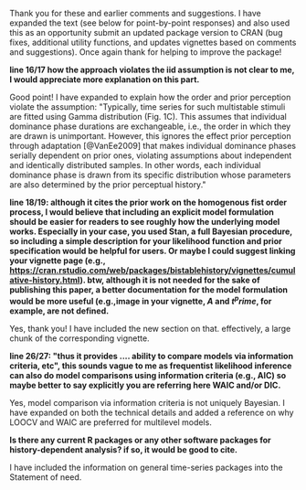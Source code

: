 Thank you for these and earlier comments and suggestions. I have expanded the text (see below for point-by-point responses) and also used this as an opportunity submit an updated package version to CRAN (bug fixes, additional utility functions, and updates vignettes based on comments and suggestions). Once again thank for helping to improve the package!

**line 16/17 how the approach violates the iid assumption is not clear to me, I would appreciate more explanation on this part.**

Good point! I have expanded to explain how the order and prior perception violate the assumption:
"Typically, time series for such multistable stimuli are fitted using Gamma distribution (Fig. 1C). This assumes that individual dominance phase durations are exchangeable, i.e., the order in which they are drawn is unimportant. However, this ignores the effect prior perception through adaptation [@VanEe2009] that makes individual dominance phases serially dependent on prior ones, violating assumptions about independent and identically distributed samples. In other words, each individual dominance phase is drawn from its specific distribution whose parameters are also determined by the prior perceptual history."


**line 18/19: although it cites the prior work on the homogenous fist order process, I would believe that including an explicit model formulation should be easier for readers to see roughly how the underlying model works. Especially in your case, you used Stan, a full Bayesian procedure, so including a simple description for your likelihood function and prior specification would be helpful for users. Or maybe I could suggest linking your vignette page (e.g., https://cran.rstudio.com/web/packages/bistablehistory/vignettes/cumulative-history.html). btw, although it is not needed for the sake of publishing this paper, a better documentation for the model formulation would be more useful (e.g.,image in your vignette, $A$ and $t^prime$, for example, are not defined.**

Yes, thank you! I have included the new section on that. effectively, a large chunk of the corresponding vignette.

**line 26/27: "thus it provides .... ability to compare models via information criteria, etc", this sounds vague to me as frequentist likelihood inference can also do model comparisons using information criteria (e.g., AIC) so maybe better to say explicitly you are referring here WAIC and/or DIC.**

Yes, model comparison via information criteria is not uniquely Bayesian. I have expanded on both the technical details and added a reference on why LOOCV and WAIC are preferred for multilevel models.

**Is there any current R packages or any other software packages for history-dependent analysis? if so, it would be good to cite.**

I have included the information on general time-series packages into the Statement of need.
